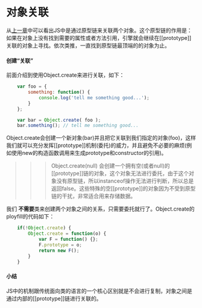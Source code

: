 # 对象关联

从[上一章][prototype-inherit]中可以看出JS中是通过原型链来关联两个对象。这个原型链的作用是：如果在对象上没有找到需要的属性或者方法引用，引擎就会继续在[[prototype]]关联的对象上寻找。依次类推，一直找到原型链最顶端的的对象为止。

#### 创建“关联”

前面介绍到使用Object.create来进行关联，如下：

```javascript
    var foo = {
        something: function() {
            console.log('tell me something good...');
        }
    };

    var bar = Object.create( foo );
    bar.something(); // tell me something good...
```

Object.create会创建一个新对象(bar)并且把它关联到我们指定的对象(foo)，这样我们就可以充分发挥[[prototype]]机制(委托)的威力，并且避免不必要的麻烦(例如使用new的构造函数调用来生成prototype和constructor的引用)。

>>> Object.create(null) 会创建一个拥有空(或者null)的[[prototype]]链的对象，这个对象无法进行委托，由于这个对象没有原型链，所以instanceof操作无法进行判断，所以总是返回false。这些特殊的空[[prototype]]的对象因为不受到原型链的干扰，非常适合用来存储数据。


我们 **不需要**类来创建两个对象之间的关系，只需要委托就行了。Object.create的ployfill的代码如下：

```javascript
    if(!Object.create) {
        Object.create = function(o) {
            var F = function() {};
            F.prototype = o;
            return new F();
        }
    }
```

#### 小结

JS中的机制跟传统面向类的语言的一个核心区别就是不会进行复制，对象之间是通过内部的[[prototype]]链进行关联的。


















[prototype-inherit]: 5.3原型继承.md
